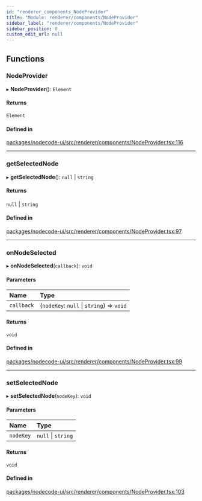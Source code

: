 ```yaml
---
id: "renderer_components_NodeProvider"
title: "Module: renderer/components/NodeProvider"
sidebar_label: "renderer/components/NodeProvider"
sidebar_position: 0
custom_edit_url: null
---
```


## Functions

### NodeProvider

▸ **NodeProvider**(): `Element`

#### Returns

`Element`

#### Defined in

[packages/nodecode-ui/src/renderer/components/NodeProvider.tsx:116](https://github.com/bischoff-m/nodecode/blob/1978ab5/packages/nodecode-ui/src/renderer/components/NodeProvider.tsx#L116)

___

### getSelectedNode

▸ **getSelectedNode**(): ``null`` \| `string`

#### Returns

``null`` \| `string`

#### Defined in

[packages/nodecode-ui/src/renderer/components/NodeProvider.tsx:97](https://github.com/bischoff-m/nodecode/blob/1978ab5/packages/nodecode-ui/src/renderer/components/NodeProvider.tsx#L97)

___

### onNodeSelected

▸ **onNodeSelected**(`callback`): `void`

#### Parameters

| Name | Type |
| :------ | :------ |
| `callback` | (`nodeKey`: ``null`` \| `string`) => `void` |

#### Returns

`void`

#### Defined in

[packages/nodecode-ui/src/renderer/components/NodeProvider.tsx:99](https://github.com/bischoff-m/nodecode/blob/1978ab5/packages/nodecode-ui/src/renderer/components/NodeProvider.tsx#L99)

___

### setSelectedNode

▸ **setSelectedNode**(`nodeKey`): `void`

#### Parameters

| Name | Type |
| :------ | :------ |
| `nodeKey` | ``null`` \| `string` |

#### Returns

`void`

#### Defined in

[packages/nodecode-ui/src/renderer/components/NodeProvider.tsx:103](https://github.com/bischoff-m/nodecode/blob/1978ab5/packages/nodecode-ui/src/renderer/components/NodeProvider.tsx#L103)
